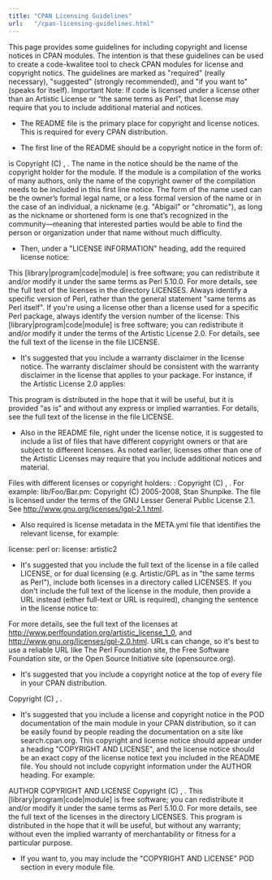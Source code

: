 ```yaml
---
title: "CPAN Licensing Guidelines"
url:   "/cpan-licensing-guidelines.html"
---
```

This page provides some guidelines for including copyright
and license notices in CPAN modules. The intention is that
these guidelines can be used to create a code-kwalitee tool
to check CPAN modules for license and copyright notics.
The
guidelines are marked as "required" (really necessary),
"suggested" (strongly recommended), and "if you want to"
(speaks for itself).
Important Note: If code is
licensed under a license other than an Artistic License or
“the same terms as Perl”, that license may require that you
to include additional material and notices.
-   The README file is the primary place for copyright and license
    notices. This is required for every CPAN distribution.

-   The first line of the README should be a copyright notice in the
    form of:

<package name> is Copyright (C) <years>,
<author name>.
The name in the notice should be
the name of the copyright holder for the module. If the
module is a compilation of the works of many authors, only
the name of the copyright owner of the compilation needs to
be included in this first line notice. The form of the name
used can be the owner’s formal legal name, or a less formal
version of the name or in the case of an individual, a
nickname (e.g. "Abigail" or "chromatic"), as long as the
nickname or shortened form is one that’s recognized in the
community—meaning that interested parties would be able to
find the person or organization under that name without much
difficulty.
-   Then, under a \"LICENSE INFORMATION\" heading, add
    the required license notice:

This [library|program|code|module] is free software; you can
redistribute it and/or modify it under the same terms as
Perl 5.10.0. For more details, see the full text of the
licenses in the directory LICENSES.
Always identify a
specific version of Perl, rather than the general statement
"same terms as Perl itself". If you're using a license other
than a license used for a specific Perl package, always
identify the version number of the license:
This
[library|program|code|module] is free software; you can
redistribute it and/or modify it under the terms of the
Artistic License 2.0. For details, see the full text of the
license in the file LICENSE.
-   It\'s suggested that you include a warranty disclaimer in the
    license notice. The warranty disclaimer should be consistent with
    the warranty disclaimer in the license that applies to your package.
    For instance, if the Artistic License 2.0 applies:

This program is distributed in the hope that it will be
useful, but it is provided “as is” and without any express
or implied warranties. For details, see the full text of the
license in the file LICENSE.
-   Also in the README file, right under the license notice, it
    is suggested to include a list of files that have different
    copyright owners or that are subject to different licenses. As noted
    earlier, licenses other than one of the Artistic Licenses may
    require that you include additional notices and material.

Files with different licenses or copyright holders:
<filename>: Copyright (C) <years>, <author
name>. <license statement>
For example:
lib/Foo/Bar.pm:
Copyright (C) 2005-2008, Stan Shunpike. The file is licensed
under the terms of the GNU Lesser General Public License
2.1. See <http://www.gnu.org/licenses/lgpl-2.1.html>.
-   Also required is license metadata in the META.yml file that
    identifies the relevant license, for example:

license: perl
or:
license: artistic2
-   It\'s suggested that you include the full text of the license in a
    file called LICENSE, or for dual licensing (e.g. Artistic/GPL as in
    \"the same terms as Perl\"), include both licenses in a directory
    called LICENSES. If you don\'t include the full text of the license
    in the module, then provide a URL instead (either full-text or URL
    is required), changing the sentence in the license notice to:

For more details, see the full text of the licenses at
<http://www.perlfoundation.org/artistic_license_1_0>,
and <http://www.gnu.org/licenses/gpl-2.0.html>.
URLs
can change, so it's best to use a reliable URL like The Perl
Foundation site, the Free Software Foundation site, or the
Open Source Initiative site (opensource.org).
-   It\'s suggested that you include a copyright notice at the top of
    every file in your CPAN distribution.

Copyright (C) <years>, <owner>.
-   It\'s suggested that you include a license and copyright notice in
    the POD documentation of the main module in your CPAN distribution,
    so it can be easily found by people reading the documentation on a
    site like search.cpan.org. This copyright and license notice should
    appear under a heading \"COPYRIGHT AND LICENSE\", and the license
    notice should be an exact copy of the license notice text you
    included in the README file. You should not include copyright
    information under the AUTHOR heading. For example:

AUTHOR <author name> <email> COPYRIGHT AND
LICENSE Copyright (C) <years>, <author name>.
This [library|program|code|module] is free software; you can
redistribute it and/or modify it under the same terms as
Perl 5.10.0. For more details, see the full text of the
licenses in the directory LICENSES. This program is
distributed in the hope that it will be useful, but without
any warranty; without even the implied warranty of
merchantability or fitness for a particular purpose.
-   If you want to, you may include the \"COPYRIGHT AND LICENSE\" POD
    section in every module file.

